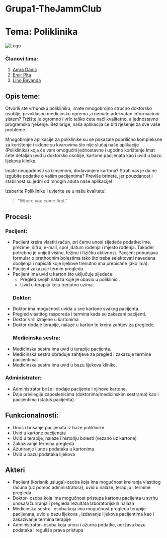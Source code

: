 # Grupa1-TheJammClub

# Tema: Poliklinika


![Logo](https://polyclinic.com/sites/all/themes/adaptivetheme/at_subtheme/images/ThePolyclinic-Where-You-Come-First.png)


### Članovi tima:
1. [Amra Dadić](https://github.com/adadic1)
2. [Emir Pita](https://github.com/epita1)
3. [Lino Bevanda](https://github.com/lino2007)


## Opis teme:
Otvorili ste vrhunsku polikliniku, imate mnogobrojno stručno doktorsko osoblje, prvoklasnu medicinsku opremu ,a nemate adekvatan informacioni sistem? Tržište je ogromno i vrlo teško ćete naći kvalitetno, a jednostavno programsko rješenje. Bez brige, naša aplikacija će biti rješenje za sve vaše probleme. 

Mnogobrojne aplikacije za poliklinike su se pokazale poprilično kompleksne za korištenje i sklone su kvarovima što nije slučaj naše aplikacije (Poliklinika) koja će vam omogućiti jednostavno i ugodno korištenje.Imat ćete detaljan uvid u doktorsko osoblje, kartone pacijenata kao i uvid u bazu lijekova klinike.

Imate neugodnosti sa izmjenom, dodavanjem kartona? Strah vas je da ne izgubite podatke o vašim pacijentima?
Previše brinete, jer pouzdanost i stabilnost su jedni od mnogih aduta naše aplikacije!

Izaberite Polikliniku i uvjerite se u našu kvalitetu!

>"Where you come first."

## Procesi:
  
  ### Pacijent:
-	Pacijent kreira vlastiti račun, pri čemu unosi sljedeće podatke: ime, prezime, šifru, e-mail, spol ,datum rođenja i mjesto rođenja. Također potrebno je unijeti visinu, težinu i fizičku aktivnost. Pacijent popunjava formular o prethodnim bolestima tako što treba selektovati navedena oboljenja i napisati koje lijekove trenutno ima prepisane (ako ima).
- Pacijent zakazuje termin pregleda.
- Pacijent ima uvid u karton što uključuje sljedeće:
     -	Pregled svojih nalaza koje je obavio u poliklinici. 
     -	Uvid u terapiju koju trenutno uzima.
  ### Doktor:
-	Doktor ima mogućnost uvida u sve kartone svakog pacijenta.
- Pregled vlastitog rasporeda i termina kada su zakazani pacijenti.
-	Doktor vrši izmjene u kartonima
- Doktor dodaje terapije, nalaze u karton te kreira zahtjev za preglede.
  ### Medicinska sestra:
-	Medicinska sestra ima uvid u terapije pacijenta.
-	Medicinska sestra obrađuje zahtjeve za pregled i zakazuje termine pacijentima.
-	Medicinska sestra ima uvid u bazu lijekova klinike.
  ### Administrator:
-	Administrator briše i dodaje pacijente i njihove kartone.
- Daje privilegije zaposlenicima (doktorima/medicinskim sestrama) kao i pacijentima (status pacijenta).

## Funkcionalnosti:
- Unos i brisanje pacijenata iz baze poliklinike
- Uvid u kartone pacijenata
- Uvid u terapije, nalaze i historiju bolesti (vezano uz kartone)
- Zakazivanje termina pregleda
-	Ažuriranje i unos podataka u kartonima
-	Uvid u bazu podataka lijekova

## Akteri
-	Pacijent (korisnik usluga)-osoba koja ima mogućnost kreiranja vlastitog računa (uz pomoć administratora), uvid u nalaze, terapiju i termine pregleda
-	Doktor- osoba koja ima mogućnost pristupa kartonu pacijenta u svrhu unosa/ažuriranja i pregleda rezultata laboratorijskih nalaza
-	Medicinska sestra- osoba koja ima mogućnost pregleda terapije pacijenata, uvid u bazu lijekova , izdavanje lijekova pacijentima kao i zakazivanje termina terapije
-	Administrator- osoba koja unosi i ažurira podatke, održava bazu podataka i reguliše prava pristupa


